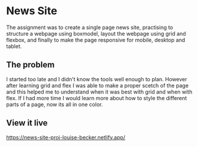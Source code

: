 # News Site

The assignment was to create a single page news site, practising to structure a webpage using boxmodel, layout the webpage using grid and flexbox, and finally to make the page responsive for mobile, desktop and tablet.

## The problem

I started too late and I didn't know the tools well enough to plan. However after learning grid and flex I was able to make a proper scetch of the page and this helped me to understand when it was best with grid and when with flex. If I had more time I would learn more about how to style the different parts of a page, now its all in one color. 

## View it live
https://news-site-proj-louise-becker.netlify.app/
